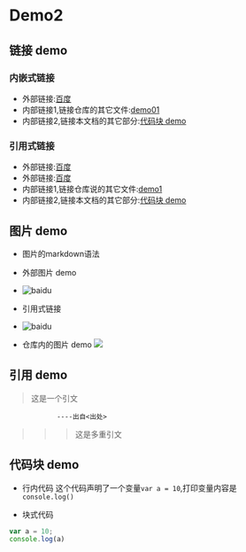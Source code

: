 # Demo2
## 链接 demo

### 内嵌式链接
- 外部链接:[百度](http://www.baidu.com)
- 内部链接1,链接仓库的其它文件:[demo01](demo01.md)
- 内部链接2,链接本文档的其它部分:[代码块 demo](demo02.md#代码块-demo)


### 引用式链接

- 外部链接:[百度]
- 外部链接:[百度][baidu]
- 内部链接1,链接仓库说的其它文件:[demo1]
- 内部链接2,链接本文档的其它部分:[代码块 demo]



## 图片 demo
- 图片的markdown语法
<!--alt和tips都可以缺省-->
<!--语法格式:  ![alt](url tips)-->
- 外部图片 demo
- ![baidu](https://www.baidu.com/img/bd_logo1.png?where=super "tips")


- 引用式链接
- ![baidu][baidu_logo]


- 仓库内的图片 demo
![](image/reba.jpg)



## 引用 demo
> 这是一个引文  

                ----出自<出处>
>>> 这是多重引文


## 代码块 demo

- 行内代码
这个代码声明了一个变量`var a = 10`,打印变量内容是`console.log()`

- 块式代码
```JavaScript
var a = 10;
console.log(a)
```












<!--下面是本文当中用到的链接-->

[百度]: http://www.baidu.com
[baidu]: http://www.baidu.com
[demo1]: demo01.md
[代码块 demo]: demo02.md#代码块-demo
[baidu_logo]:https://www.baidu.com/img/bd_logo1.png?where=super